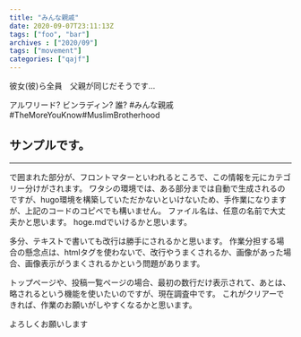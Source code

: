 ```yaml
---
title: "みんな親戚"
date: 2020-09-07T23:11:13Z
tags: ["foo", "bar"]
archives : ["2020/09"]
tags: ["movement"]
categories: ["qajf"]
---
```

彼女(彼)ら全員　父親が同じだそうです...

アルワリード? ビンラディン? 誰? #みんな親戚#TheMoreYouKnow#MuslimBrotherhood




<!--more-->

サンプルです。
---

---

で囲まれた部分が、フロントマターといわれるところで、この情報を元にカテゴリー分けがされます。
ワタシの環境では、ある部分までは自動で生成されるのですが、hugo環境を構築していただかないといけないため、手作業になりますが、上記のコードのコピペでも構いません。
ファイル名は、任意の名前で大丈夫かと思います。
hoge.mdでいけるかと思います。

多分、テキストで書いても改行は勝手にされるかと思います。
作業分担する場合の懸念点は、htmlタグを使わないで、改行やうまくされるか、画像があった場合、画像表示がうまくされるかという問題があります。

トップページや、投稿一覧ページの場合、最初の数行だけ表示されて、あとは、略されるという機能を使いたいのですが、現在調査中です。
これがクリアーできれば、作業のお願いがしやすくなるかと思います。

よろしくお願いします
